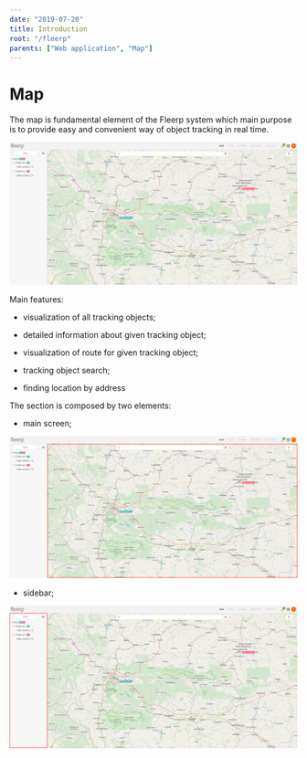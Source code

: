 ```yaml
---
date: "2019-07-20"
title: Introduction
root: "/fleerp"
parents: ["Web application", "Map"]
---
```


# Map

The map is fundamental element of the Fleerp system which main purpose is to provide easy and convenient way of object tracking in real time.

![Map](map-en.png)

Main features:

- visualization of all tracking objects;

- detailed information about given tracking object;
 
- visualization of route for given tracking object;
 
- tracking object search;
  
- finding location by address

The section is composed by two elements: 

- main screen;

![MainScreen](main-screen-en.png)

- sidebar;  

![Sidebar](sidebar-en.png)
